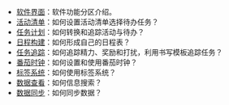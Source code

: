 - [软件界面](interface.md)：软件功能分区介绍。
- [活动清单](activity.md)：如何设置活动清单选择待办任务？
- [任务计划](planner.md)：如何转换和追踪活动与待办？
- [日程构建](timetable.md)：如何形成自己的日程表？
- [任务追踪](task.md)：如何追踪精力、奖励和打扰，利用书写模板追踪任务？
- [番茄时钟](timer.md)：如何设置和使用番茄时钟？
- [标签系统](tag.md)：如何使用标签系统？
- [数据查看](search.md)：如何信息搜索？
- [数据同步](synchronize.md)：如何同步数据？
